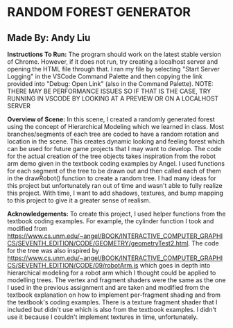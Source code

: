 # RANDOM FOREST GENERATOR

## Made By: Andy Liu

**Instructions To Run:** 
The program should work on the latest stable version of Chrome. However, if it does not run, 
try creating a localhost server and opening the HTML file through that. I ran my file by selecting "Start Server Logging" 
in the VSCode Command Palette and then copying the link provided into "Debug: Open Link" (also in the Command Palette).
NOTE: THERE MAY BE PERFORMANCE ISSUES SO IF THAT IS THE CASE, TRY RUNNING IN VSCODE BY LOOKING AT A PREVIEW OR ON A 
LOCALHOST SERVER

**Overview of Scene:**
In this scene, I created a randomly generated forest using the concept of Hierarchical Modeling which we learned in class.
Most branches/segments of each tree are coded to have a random rotation and location in the scene. This creates dynamic looking
and feeling forest which can be used for future game projects that I may want to develop. The code for the actual creation of the 
tree objects takes inspiration from the robot arm demo given in the textbook coding examples by Angel. I used functions for each 
segment of the tree to be drawn out and then called each of them in the drawRobot() function to create a random tree. I had many ideas 
for this project but unfortunately ran out of time and wasn't able to fully realize this project. With time, I want to add shadows,
textures, and bump mapping to this project to give it a greater sense of realism. 

**Acknowledgements:**
To create this project, I used helper functions from the textbook coding examples. For example, the cylinder function I took and 
modified from https://www.cs.unm.edu/~angel/BOOK/INTERACTIVE_COMPUTER_GRAPHICS/SEVENTH_EDITION/CODE/GEOMETRY/geometryTest2.html.
The code for the tree was also inspired by https://www.cs.unm.edu/~angel/BOOK/INTERACTIVE_COMPUTER_GRAPHICS/SEVENTH_EDITION/CODE/09/robotArm.js
which goes in depth into hierarchical modeling for a robot arm which I thought could be applied to modelling trees. The vertex and 
fragment shaders were the same as the one I used in the previous assignment and are taken and modified from the textbook explanation
on how to implement per-fragment shading and from the textbook's coding examples. There is a texture fragment shader that I included
but didn't use which is also from the textbook examples. I didn't use it because I couldn't implement textures in time, unfortunately. 

